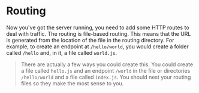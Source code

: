 # Routing

Now you've got the server running, you need to add some HTTP routes to deal with traffic.  The routing is file-based routing. This
means that the URL is generated from the location of the file in the routing directory.  For example, to create an endpoint at
`/hello/world`, you would create a folder called `/hello` and, in it, a file called `world.js`.

> There are actually a few ways you could create this.  You could create a file called `hello.js` and an endpoint `/world` in the file
> or directories `/hello/world` and a file called `index.js`. You should nest your routing files so they make the most sense to you.
